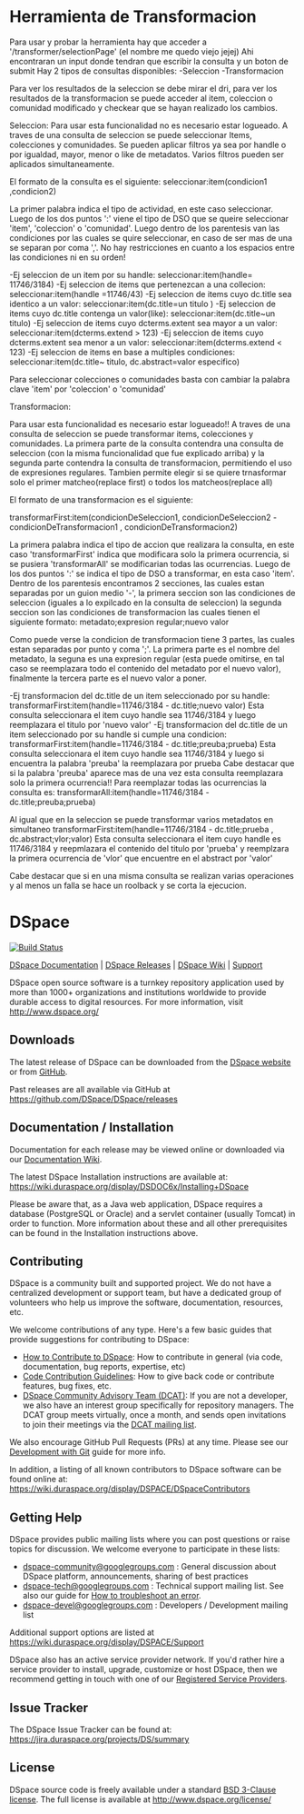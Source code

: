 

# Herramienta de Transformacion

Para usar y probar la herramienta hay que acceder a '/transformer/selectionPage' (el nombre me quedo viejo jejej)
Ahi encontraran un input donde tendran que escribir la consulta y un boton de submit
Hay 2 tipos de consultas disponibles:
-Seleccion
-Transformacion

Para ver los resultados de la seleccion se debe mirar el dri, para ver los resultados de la transformacion se puede acceder al item,
coleccion o comunidad modificado y checkear que se hayan realizado los cambios.

Seleccion:
Para usar esta funcionalidad no es necesario estar logueado. A traves de una consulta de seleccion se puede seleccionar
Items, colecciones y comunidades. Se pueden aplicar filtros ya sea por handle o por igualdad, mayor, menor o like de metadatos. Varios
filtros pueden ser aplicados simultaneamente.

El formato de la consulta es el siguiente:
seleccionar:item(condicion1 ,condicion2)

La primer palabra indica el tipo de actividad, en este caso seleccionar. Luego de los dos puntos ':' viene el tipo de DSO que se queire
seleccionar 'item', 'coleccion' o 'comunidad'. Luego dentro de los parentesis van las condiciones por las cuales se quire seleccionar,
en caso de ser mas de una se separan por coma ','. No hay restricciones en cuanto a los espacios entre las condiciones ni en su orden!

-Ej seleccion de un item por su handle:
seleccionar:item(handle= 11746/3184)
-Ej seleccion de items que pertenezcan a una collecion:
seleccionar:item(handle =11746/43)
-Ej seleccion de items cuyo dc.title sea identico a un valor:
seleccionar:item(dc.title=un titulo )
-Ej seleccion de items cuyo dc.title contenga un valor(like):
seleccionar:item(dc.title~un titulo)
-Ej seleccion de items cuyo dcterms.extent sea mayor a un valor:
seleccionar:item(dcterms.extend > 123)
-Ej seleccion de items cuyo dcterms.extent sea menor a un valor:
seleccionar:item(dcterms.extend < 123)
-Ej seleccion de items en base a multiples condiciones:
seleccionar:item(dc.title~ titulo, dc.abstract=valor especifico)

Para seleccionar colecciones o comunidades basta con cambiar la palabra clave 'item' por 'coleccion' o 'comunidad'

Transformacion:

Para usar esta funcionalidad es necesario estar logueado!! A traves de una consulta de seleccion se puede transformar items,
colecciones y comunidades. La primera parte de la consulta contendra una consulta de seleccion (con la misma funcionalidad que fue
explicado arriba) y la segunda parte contendra la consulta de transformacion, permitiendo el uso de expresiones regulares. Tambien 
permite elegir si se quiere trnasformar solo el primer matcheo(replace first) o todos los matcheos(replace all)

El formato de una transformacion es el siguiente:

transformarFirst:item(condicionDeSeleccion1, condicionDeSeleccion2 - condicionDeTransformacion1 , condicionDeTransformacion2)

La primera palabra indica el tipo de accion que realizara la consulta, en este caso 'transformarFirst' indica que modificara
solo la primera ocurrencia, si se pusiera 'transformarAll' se modificarian todas las ocurrencias. Luego de los dos puntos ':'
se indica el tipo de DSO a transformar, en esta caso 'item'. Dentro de los parentesis encontramos 2 secciones, las cuales estan
separadas por un guion medio '-', la primera seccion son las condiciones de seleccion (iguales a lo expilcado en la consulta de seleccion)
la segunda seccion son las condiciones de transformacion las cuales tienen el siguiente formato:
metadato;expresion regular;nuevo valor

Como puede verse la condicion de transformacion tiene 3 partes, las cuales estan separadas por punto y coma ';'.
La primera parte es el nombre del metadato, la seguna es una expresion regular (esta puede omitirse, en tal caso se reemplazara
todo el contenido del metadato por el nuevo valor), finalmente la tercera parte es el nuevo valor a poner.


-Ej transformacion del dc.title de un item seleccionado por su handle:
transformarFirst:item(handle=11746/3184 - dc.title;nuevo valor)
Esta consulta seleccionara el item cuyo handle sea 11746/3184 y luego reemplazara el titulo por 'nuevo valor'
-Ej transformacion del dc.title de un item seleccionado por su handle si cumple una condicion:
transformarFirst:item(handle=11746/3184 - dc.title;preuba;prueba)
Esta consulta seleccionara el item cuyo handle sea 11746/3184 y luego si encuentra la palabra 'preuba' la reemplazara por prueba
Cabe destacar que si la palabra 'preuba' aparece mas de una vez esta consulta reemplazara solo la primera ocurrencia!!
Para reemplazar todas las ocurrencias la consulta es:
transformarAll:item(handle=11746/3184 - dc.title;preuba;prueba)

Al igual que en la seleccion se puede transformar varios metadatos en simultaneo
transformarFirst:item(handle=11746/3184 - dc.title;prueba , dc.abstract;vlor;valor)
Esta consulta seleccionara el item cuyo handle es 11746/3184 y reepmlazara el contenido del titulo por 'prueba'
y reemplzara la primera ocurrencia de 'vlor' que encuentre en el abstract por 'valor'

Cabe destacar que si en una misma consulta se realizan varias operaciones y al menos un falla se hace un roolback y se corta la ejecucion.



# DSpace

[![Build Status](https://travis-ci.org/DSpace/DSpace.png?branch=master)](https://travis-ci.org/DSpace/DSpace)

[DSpace Documentation](https://wiki.duraspace.org/display/DSDOC/) | 
[DSpace Releases](https://github.com/DSpace/DSpace/releases) |
[DSpace Wiki](https://wiki.duraspace.org/display/DSPACE/Home) | 
[Support](https://wiki.duraspace.org/display/DSPACE/Support)

DSpace open source software is a turnkey repository application used by more than 
1000+ organizations and institutions worldwide to provide durable access to digital resources.
For more information, visit http://www.dspace.org/

## Downloads

The latest release of DSpace can be downloaded from the [DSpace website](http://www.dspace.org/latest-release/) or from [GitHub](https://github.com/DSpace/DSpace/releases).

Past releases are all available via GitHub at https://github.com/DSpace/DSpace/releases

## Documentation / Installation

Documentation for each release may be viewed online or downloaded via our [Documentation Wiki](https://wiki.duraspace.org/display/DSDOC/). 

The latest DSpace Installation instructions are available at:
https://wiki.duraspace.org/display/DSDOC6x/Installing+DSpace

Please be aware that, as a Java web application, DSpace requires a database (PostgreSQL or Oracle) 
and a servlet container (usually Tomcat) in order to function.
More information about these and all other prerequisites can be found in the Installation instructions above.

## Contributing

DSpace is a community built and supported project. We do not have a centralized development or support team, 
but have a dedicated group of volunteers who help us improve the software, documentation, resources, etc.

We welcome contributions of any type. Here's a few basic guides that provide suggestions for contributing to DSpace:
* [How to Contribute to DSpace](https://wiki.duraspace.org/display/DSPACE/How+to+Contribute+to+DSpace): How to contribute in general (via code, documentation, bug reports, expertise, etc)
* [Code Contribution Guidelines](https://wiki.duraspace.org/display/DSPACE/Code+Contribution+Guidelines): How to give back code or contribute features, bug fixes, etc.
* [DSpace Community Advisory Team (DCAT)](https://wiki.duraspace.org/display/cmtygp/DSpace+Community+Advisory+Team): If you are not a developer, we also have an interest group specifically for repository managers. The DCAT group meets virtually, once a month, and sends open invitations to join their meetings via the [DCAT mailing list](https://groups.google.com/d/forum/DSpaceCommunityAdvisoryTeam).

We also encourage GitHub Pull Requests (PRs) at any time. Please see our [Development with Git](https://wiki.duraspace.org/display/DSPACE/Development+with+Git) guide for more info.

In addition, a listing of all known contributors to DSpace software can be
found online at: https://wiki.duraspace.org/display/DSPACE/DSpaceContributors

## Getting Help

DSpace provides public mailing lists where you can post questions or raise topics for discussion.
We welcome everyone to participate in these lists:

* [dspace-community@googlegroups.com](https://groups.google.com/d/forum/dspace-community) : General discussion about DSpace platform, announcements, sharing of best practices
* [dspace-tech@googlegroups.com](https://groups.google.com/d/forum/dspace-tech) : Technical support mailing list. See also our guide for [How to troubleshoot an error](https://wiki.duraspace.org/display/DSPACE/Troubleshoot+an+error).
* [dspace-devel@googlegroups.com](https://groups.google.com/d/forum/dspace-devel) : Developers / Development mailing list

Additional support options are listed at https://wiki.duraspace.org/display/DSPACE/Support

DSpace also has an active service provider network. If you'd rather hire a service provider to 
install, upgrade, customize or host DSpace, then we recommend getting in touch with one of our 
[Registered Service Providers](http://www.dspace.org/service-providers).

## Issue Tracker

The DSpace Issue Tracker can be found at: https://jira.duraspace.org/projects/DS/summary

## License

DSpace source code is freely available under a standard [BSD 3-Clause license](https://opensource.org/licenses/BSD-3-Clause).
The full license is available at http://www.dspace.org/license/
